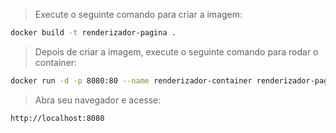 > Execute o seguinte comando para criar a imagem:
```bash
docker build -t renderizador-pagina .
```
> Depois de criar a imagem, execute o seguinte comando para rodar o container:
```bash
docker run -d -p 8080:80 --name renderizador-container renderizador-pagina
```
> Abra seu navegador e acesse:
```bash
http://localhost:8080
```